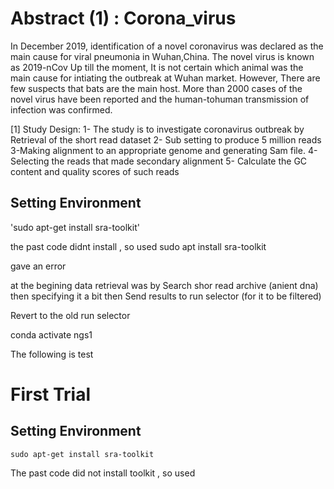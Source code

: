 
# Abstract  (1) : Corona_virus

In December 2019, identification of a novel coronavirus was declared as the main cause for viral pneumonia in Wuhan,China. 
The novel virus is known as 2019-nCov Up till the moment, It is not certain which animal was the main cause for intiating the outbreak 
at Wuhan market. However, There are few suspects that bats are the main host. More than 2000 cases of the novel virus have been reported
 and the human-tohuman transmission of infection was confirmed.

 [1] Study Design: 
1- The study is to investigate coronavirus outbreak by Retrieval of the short read dataset 
2- Sub setting to produce 5 million reads 
3-Making alignment to an appropriate genome and generating Sam file. 
4- Selecting the reads that made secondary alignment 
5- Calculate the GC content and quality scores of such reads 

## Setting Environment

'sudo apt-get install sra-toolkit'

the past code didnt install , so used 
 sudo apt install sra-toolkit

gave an error 

at the begining data retrieval was by Search shor read archive (anient dna) then specifying it a bit then
Send results to run selector (for it to be filtered)

Revert to the old run selector

<setup environment>
conda activate ngs1



The following is test
# **First Trial**
## Setting Environment

`sudo apt-get install sra-toolkit`

The past code did not install toolkit , so used
